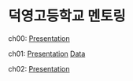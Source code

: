 # 덕영고등학교 멘토링

ch00: [Presentation](https://doldam0.github.io/dypython/lectures/ch00)

ch01: [Presentation](https://doldam0.github.io/dypython/lectures/ch01) [Data](https://github.com/doldam0/dypython/blob/main/lectures/ch01/inventors.xlsx)

ch02: [Presentation](https://doldam0.github.io/dypython/lectures/ch02)
